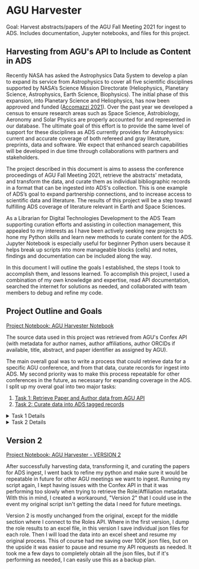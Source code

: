 # AGU Harvester
Goal: Harvest abstracts/papers of the AGU Fall Meeting 2021 for ingest to ADS. 
Includes documentation, Jupyter notebooks, and files for this project.

## Harvesting from AGU's API to Include as Content in ADS

Recently NASA has asked the Astrophysics Data System to develop a plan to expand its service from Astrophysics to cover all five scientific disciplines supported by NASA’s Science Mission Directorate (Heliophysics, Planetary Science, Astrophysics, Earth Science, Biophysics). The initial phase of this expansion, into Planetary Science and Heliophysics, has now been approved and funded ([Accomazzi 2021](https://ui.adsabs.harvard.edu/abs/2021AAS...23813203A/abstract)). Over the past year we developed a census to ensure research areas such as Space Science, Astrobiology, Aeronomy and Solar Physics are properly accounted for and represented in our database. The ultimate goal of this effort is to provide the same level of support for these disciplines as ADS currently provides for Astrophysics: current and accurate coverage of both refereed and gray literature, preprints, data and software. We expect that enhanced search capabilities will be developed in due time through collaborations with partners and stakeholders.

The project described in this document is aims to assess the conference proceedings of AGU Fall Meeting 2021, retrieve the abstracts' metadata, and transform the data, and curate them as individual bibliographic records in a format that can be ingested into ADS's collection. This is one example of ADS’s goal to expand partnership connections, and to increase access to scientific data and literature. The results of this project will be a step toward fulfilling ADS coverage of literature relevant in Earth and Space Sciences.

As a Librarian for Digital Technologies Development to the ADS Team supporting curation efforts and assisting in collection management, this appealed to my interests as I have been actively seeking new projects to hone my Python skills and learn new methods to curate content for the ADS. Jupyter Notebook is especially useful for beginner Python users because it helps break up scripts into more manageable blocks (cells) and notes, findings and documentation can be included along the way.
 
In this document I will outline the goals I established, the steps I took to accomplish them, and lessons learned. To accomplish this project, I used a combination of my own knowledge and expertise, read API documentation, searched the internet for solutions as needed, and collaborated with team members to debug and refine my code.

## Project Outline and Goals

[Project Notebook: AGU Harvester Notebook](https://github.com/jrkoch127/agu-harvester/blob/main/AGU_Harvester.ipynb)

The source data used in this project was retrieved from AGU's Confex API (with metadata for author names, author affiliations, author ORCIDs if available, title, abstract, and paper identifier as assigned by AGU).

The main overall goal was to write a process that could retrieve data for a specific AGU conference, and from that data, curate records for ingest into ADS. My second priority was to make this process repeatable for other conferences in the future, as necessary for expanding coverage in the ADS. I split up my overal goal into two major tasks:

1. [Task 1: Retrieve Paper and Author data from AGU API](#agu-api)
2. [Task 2: Curate data into ADS tagged records](#ads-records)

<details>
 <summary>Task 1 Details</summary>
 
## <a name="agu-api">Task 1: Retrieve Paper and Author data from AGU API</a>
  
Accomplishing this first task meant connecting to AGU's Confex API, and pulling the Paper data specific to the Fall Meeting 2021 (meeting code 'fm21'). To access this data, I needed to make an API request to "https://agu.confex.com/agu/fm21/meetingapi.cgi/Paper". From there I was able to retrieve title, abstract, and DOI as available, however I found that I needed to look further for author names, affiliations, and ORCIDs. Upon reading the API documentation and inquiring Confex about the specifics, I discovered that I would need to also retrieve 'role' identifiers for each paper. The data for each paper points to Roles that indicate the authors' names, affiliations, ORCIDs, and the order in the author list. Therefore, I had to take additional steps to query a separate Roles path ("https://agu.confex.com/agu/fm21/meetingapi.cgi/{RoleID}") in the API to retrieve individual author metadata associated with each paper. Since the AGU API only seemed to support retrieving author data one "role" at a time, there was no option but to cycle through the entire "roles" list, one by one out of approximately 105 thousand.
  
Once I was able to retrieve both sets of data (Papers and all Role results), my next task was to merge the data and join the authors to their papers so that I could curate records.
</details>

<details>
 <summary>Task 2 Details</summary>
 
## <a name="ads-records">Task 2: Curate data into ADS tagged records</a>
  
In order to accomplish this second task, I first conducted some data cleanup and transformation. I cleaned up some HTML in the abstracts and titles, and made some transformations, such as generating the affilliations to include ORCIDs, and stringing together publication information. Then, I grouped together the authors and affiliations for each paper, and joined them to their respective papers by "PaperID".
  
Finally, I converted each metadata point to a list, and zipped them together into individual records. At that point, I was able to convert the data set to json, and run each json record through the ADS PyIngest Serializer, transforming the json records into ADS Tagged Format.
 
ADS [PyIngest](https://github.com/adsabs/adsabs-pyingest) is a collection of python parsers, validators, and serializers for the ADS Ingest Pipeline. Working with my team, I found that the PyIngest Classic Serializer gave me the best way to parse my json records and transform them into ADS Tagged Format records. It was wonderfully easy to use and helped me accomplish my goal of creating ADS Tagged records for ingest into the collection. 
  
At last, I completed my goal of curating the AGU Fall Meeting 2021 records, and sent them to our Data Ingest and Curation expert on the ADS Team for ingest.

</details>

## Version 2

[Project Notebook: AGU Harvester - VERSION 2](https://github.com/jrkoch127/agu-harvester/blob/main/AGU_Harvester-V2.ipynb)

After successfully harvesting data, transforming it, and curating the papers for ADS ingest, I went back to refine my python and make sure it would be repeatable in future for other AGU meetings we want to ingest. Running my script again, I kept having issues with the Confex API in that it was performing too slowly when trying to retrieve the Role/Affiliation metadata. With this in mind, I created a workaround, "Version 2" that I could use in the event my original script isn't getting the data I need for future meetings. 

Version 2 is mostly unchanged from the original, except for the middle section where I connect to the Roles API. Where in the first version, I dump the role results to an excel file, in this version I save individual json files for each role. Then I will load the data into an excel sheet and resume my original process. This of course had me saving over 100K json files, but on the upside it was easier to pause and resume my API requests as needed. It took me a few days to completely obtain all the json files, but if it's performing as needed, I can easily use this as a backup plan.

